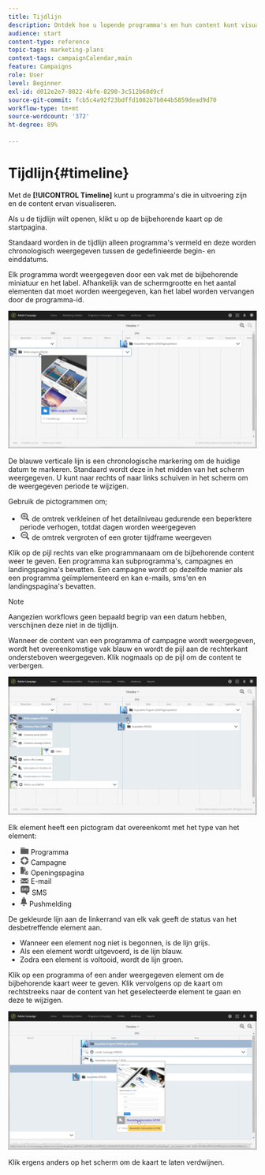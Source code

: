 ```yaml
---
title: Tijdlijn
description: Ontdek hoe u lopende programma's en hun content kunt visualiseren met de interface van Adobe Campaign Standard.
audience: start
content-type: reference
topic-tags: marketing-plans
context-tags: campaignCalendar,main
feature: Campaigns
role: User
level: Beginner
exl-id: d012e2e7-8022-4bfe-8290-3c512b60d9cf
source-git-commit: fcb5c4a92f23bdffd1082b7b044b5859dead9d70
workflow-type: tm+mt
source-wordcount: '372'
ht-degree: 89%

---
```


# Tijdlijn{#timeline}

Met de **[!UICONTROL Timeline]** kunt u programma&#39;s die in uitvoering zijn en de content ervan visualiseren.

Als u de tijdlijn wilt openen, klikt u op de bijbehorende kaart op de startpagina.

Standaard worden in de tijdlijn alleen programma&#39;s vermeld en deze worden chronologisch weergegeven tussen de gedefinieerde begin- en einddatums.

Elk programma wordt weergegeven door een vak met de bijbehorende miniatuur en het label. Afhankelijk van de schermgrootte en het aantal elementen dat moet worden weergegeven, kan het label worden vervangen door de programma-id.

![](assets/timeline_1.png)

De blauwe verticale lijn is een chronologische markering om de huidige datum te markeren. Standaard wordt deze in het midden van het scherm weergegeven. U kunt naar rechts of naar links schuiven in het scherm om de weergegeven periode te wijzigen.

Gebruik de pictogrammen om;

* ![](assets/timeline_zoom_in.png) de omtrek verkleinen of het detailniveau gedurende een beperktere periode verhogen, totdat dagen worden weergegeven
* ![](assets/timeline_zoom_out.png) de omtrek vergroten of een groter tijdframe weergeven

Klik op de pijl rechts van elke programmanaam om de bijbehorende content weer te geven. Een programma kan subprogramma&#39;s, campagnes en landingspagina&#39;s bevatten. Een campagne wordt op dezelfde manier als een programma geïmplementeerd en kan e-mails, sms&#39;en en landingspagina&#39;s bevatten.

>[!NOTE]
>
>Aangezien workflows geen bepaald begrip van een datum hebben, verschijnen deze niet in de tijdlijn.

Wanneer de content van een programma of campagne wordt weergegeven, wordt het overeenkomstige vak blauw en wordt de pijl aan de rechterkant ondersteboven weergegeven. Klik nogmaals op de pijl om de content te verbergen.

![](assets/timeline_2.png)

Elk element heeft een pictogram dat overeenkomt met het type van het element:

* ![](assets/timeline_program_icon.png) Programma
* ![](assets/timeline_campaign_icon.png) Campagne
* ![](assets/timeline_lp_icon.png) Openingspagina
* ![](assets/timeline_email_icon.png) E-mail
* ![](assets/timeline_sms_icon.png) SMS
* ![](assets/timeline_push_icon.png) Pushmelding

De gekleurde lijn aan de linkerrand van elk vak geeft de status van het desbetreffende element aan.

* Wanneer een element nog niet is begonnen, is de lijn grijs.
* Als een element wordt uitgevoerd, is de lijn blauw.
* Zodra een element is voltooid, wordt de lijn groen.

Klik op een programma of een ander weergegeven element om de bijbehorende kaart weer te geven. Klik vervolgens op de kaart om rechtstreeks naar de content van het geselecteerde element te gaan en deze te wijzigen.

![](assets/timeline_3.png)

Klik ergens anders op het scherm om de kaart te laten verdwijnen.
